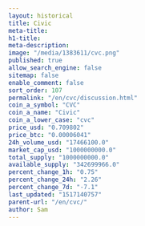 ```yaml
---
layout: historical
title: Civic
meta-title: 
h1-title: 
meta-description: 
image: "/media/1383611/cvc.png"
published: true
allow_search_engine: false
sitemap: false
enable_comment: false
sort_order: 107
permalink: "/en/cvc/discussion.html"
coin_a_symbol: "CVC"
coin_a_name: "Civic"
coin_a_lower_case: "cvc"
price_usd: "0.709802"
price_btc: "0.00006041"
24h_volume_usd: "17466100.0"
market_cap_usd: "1000000000.0"
total_supply: "1000000000.0"
available_supply: "342699966.0"
percent_change_1h: "0.75"
percent_change_24h: "2.26"
percent_change_7d: "-7.1"
last_updated: "1517140757"
parent-url: "/en/cvc/"
author: Sam
---
```


